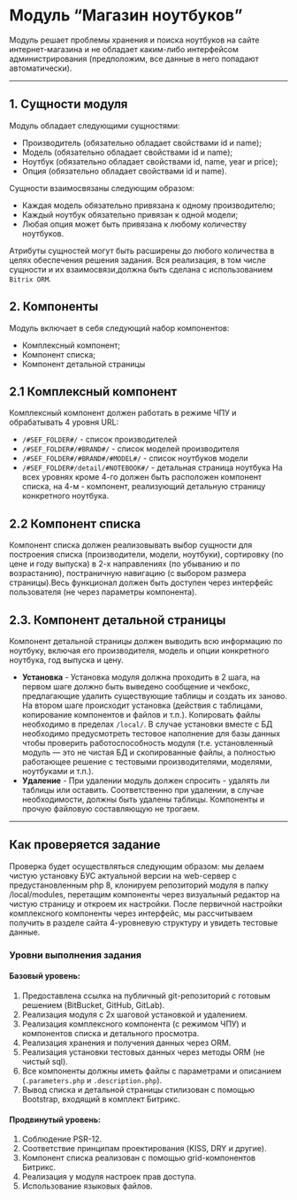 # Модуль “Магазин ноутбуков”
Модуль решает проблемы хранения и поиска ноутбуков на сайте интернет-магазина и не обладает каким-либо интерфейсом администрирования (предположим, все данные в него попадают автоматически).
***

## 1. Сущности модуля
Модуль обладает следующими сущностями:
- Производитель (обязательно обладает свойствами id и name);
- Модель (обязательно обладает свойствами id и name);
- Ноутбук (обязательно обладает свойствами id, name, year и price);
- Опция (обязательно обладает свойствами id и name).

Сущности взаимосвязаны следующим образом:
- Каждая модель обязательно привязана к одному производителю;
- Каждый ноутбук обязательно привязан к одной модели;
- Любая опция может быть привязана к любому количеству ноутбуков.

Атрибуты сущностей могут быть расширены до любого количества в целях обеспечения решения задания.
Вся реализация, в том числе сущности и их взаимосвязи,должна быть сделана с использованием `Bitrix ORM`.

## 2. Компоненты
Модуль включает в себя следующий набор компонентов:
- Комплексный компонент;
- Компонент списка;
- Компонент детальной страницы
## 2.1 Комплексный компонент
Комплексный компонент должен работать в режиме ЧПУ и обрабатывать 4 уровня URL:
- `/#SEF_FOLDER#/` - список производителей
- `/#SEF_FOLDER#/#BRAND#/` - список моделей производителя
- `/#SEF_FOLDER#/#BRAND#/#MODEL#/` - список ноутбуков модели
- `/#SEF_FOLDER#/detail/#NOTEBOOK#/` - детальная страница ноутбука
На всех уровнях кроме 4-го должен быть расположен компонент списка, на 4-м - компонент, реализующий детальную страницу конкретного ноутбука.
## 2.2 Компонент списка
Компонент списка должен реализовывать выбор сущности для построения списка (производители, модели, ноутбуки), сортировку (по цене и году выпуска) в 2-х направлениях (по убыванию и по возрастанию), постраничную навигацию (с выбором размера страницы).Весь функционал должен быть доступен через интерфейс пользователя (не через параметры компонента).
## 2.3. Компонент детальной страницы
Компонент детальной страницы должен выводить всю информацию по ноутбуку, включая его производителя, модель и опции конкретного ноутбука, год выпуска и цену.
- **Установка** - Установка модуля должна проходить в 2 шага, на первом шаге должно быть выведено сообщение и чекбокс, предлагающие удалить существующие таблицы и создать их заново.
На втором шаге происходит установка (действия с таблицами, копирование компонентов и файлов и т.п.). Копировать файлы необходимо в пределах `/local/`.
В случае установки вместе с БД необходимо предусмотреть тестовое наполнение для базы данных чтобы проверить работоспособность модуля (т.е. установленный модуль — это не чистая БД и скопированные файлы, а полностью работающее решение с тестовыми производителями, моделями, ноутбуками и т.п.).
- **Удаление** - При удалении модуль должен спросить - удалять ли таблицы или оставить. Соответственно при удалении, в случае необходимости, должны быть удалены таблицы. Компоненты и прочую файловую составляющую не трогаем.
***
## Как проверяется задание
Проверка будет осуществляться следующим образом: мы делаем чистую установку БУС актуальной версии на web-сервер с предустановленным php 8, клонируем репозиторий модуля в папку /local/modules, перетащим компоненты через визуальный редактор на чистую страницу и откроем их настройки.
После первичной настройки комплексного компоненты через интерфейс, мы рассчитываем получить в разделе сайта 4-уровневую структуру и увидеть тестовые данные.
### Уровни выполнения задания
#### Базовый уровень:
1. Предоставлена ссылка на публичный git-репозиторий с готовым решением (BitBucket, GitHub, GitLab).
2. Реализация модуля с 2х шаговой установкой и удалением.
3. Реализация комплексного компонента (с режимом ЧПУ) и компонентов списка и детального просмотра.
4. Реализация хранения и получения данных через ORM.
5. Реализация установки тестовых данных через методы ORM (не чистый sql).
6. Все компоненты должны иметь файлы с параметрами и описанием (`.parameters.php` и `.description.php`).
7. Вывод списка и детальной страницы стилизован с помощью Bootstrap, входящий в комплект Битрикс.
#### Продвинутый уровень:
1. Соблюдение PSR-12.
2. Соответствие принципам проектирования (KISS, DRY и другие).
3. Компонент списка реализован с помощью grid-компонентов Битрикс.
4. Реализация у модуля настроек прав доступа.
5. Использование языковых файлов.